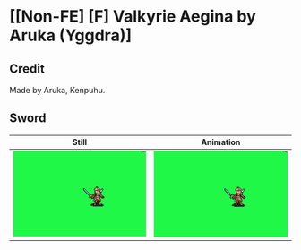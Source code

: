 # [\[Non-FE\] \[F\] Valkyrie Aegina by Aruka \(Yggdra\)]

## Credit

Made by Aruka, Kenpuhu.
	
## Sword

| Still | Animation |
| :---: | :-------: |
| ![Sword still](./Sword_000.png) | ![Sword animation](./Sword.gif) |
